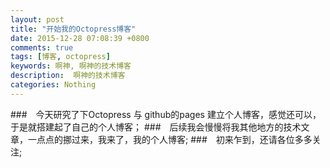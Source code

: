```yaml
---
layout: post
title: "开始我的Octopress博客"
date: 2015-12-28 07:08:39 +0800
comments: true
tags: [博客, octopress]
keywords: 啊神, 啊神的技术博客
description:  啊神的技术博客
categories: Nothing
---
```


###&emsp;今天研究了下Octopress 与 github的pages 建立个人博客，感觉还可以，于是就搭建起了自己的个人博客；
###&emsp;后续我会慢慢将我其他地方的技术文章，一点点的挪过来，我来了，我的个人博客;
###&emsp;初来乍到，还请各位多多关注;